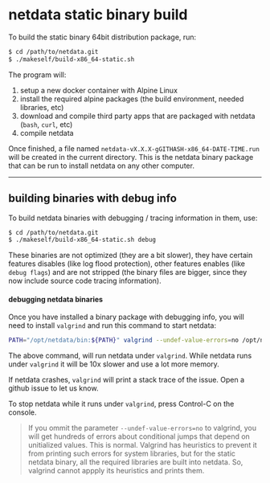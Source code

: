# netdata static binary build

To build the static binary 64bit distribution package, run:

```bash
$ cd /path/to/netdata.git
$ ./makeself/build-x86_64-static.sh
```

The program will:
 
1. setup a new docker container with Alpine Linux
2. install the required alpine packages (the build environment, needed libraries, etc)
3. download and compile third party apps that are packaged with netdata (`bash`, `curl`, etc)
4. compile netdata
 
Once finished, a file named `netdata-vX.X.X-gGITHASH-x86_64-DATE-TIME.run` will be created in the current directory. This is the netdata binary package that can be run to install netdata on any other computer.

---

## building binaries with debug info

To build netdata binaries with debugging / tracing information in them, use:

```bash
$ cd /path/to/netdata.git
$ ./makeself/build-x86_64-static.sh debug
```

These binaries are not optimized (they are a bit slower), they have certain features disables (like log flood protection), other features enables (like `debug flags`) and are not stripped (the binary files are bigger, since they now include source code tracing information).

#### debugging netdata binaries

Once you have installed a binary package with debugging info, you will need to install `valgrind` and run this command to start netdata:

```bash
PATH="/opt/netdata/bin:${PATH}" valgrind --undef-value-errors=no /opt/netdata/bin/srv/netdata -D
```

The above command, will run netdata under `valgrind`. While netdata runs under `valgrind` it will be 10x slower and use a lot more memory.

If netdata crashes, `valgrind` will print a stack trace of the issue. Open a github issue to let us know.

To stop netdata while it runs under `valgrind`, press Control-C on the console.

> If you ommit the parameter `--undef-value-errors=no` to valgrind, you will get hundreds of errors about conditional jumps that depend on unitialized values. This is normal. Valgrind has heuristics to prevent it from printing such errors for system libraries, but for the static netdata binary, all the required libraries are built into netdata. So, valgrind cannot appply its heuristics and prints them.
